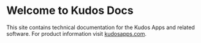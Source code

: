 # Welcome to Kudos Docs

This site contains technical documentation for the Kudos Apps and related software. For product information visit [kudosapps.com](https://www.kudosapps.com).
